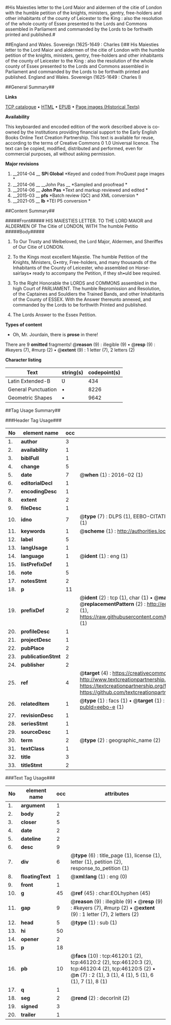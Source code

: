 #His Maiesties letter to the Lord Maior and aldermen of the citie of London with the humble petition of the knights, ministers, gentry, free-holders and other inhabitants of the county of Leicester to the King : also the resolution of the whole county of Essex presented to the Lords and Commons assembled in Parliament and commanded by the Lords to be forthwith printed and published.#

##England and Wales. Sovereign (1625-1649 : Charles I)##
His Maiesties letter to the Lord Maior and aldermen of the citie of London with the humble petition of the knights, ministers, gentry, free-holders and other inhabitants of the county of Leicester to the King : also the resolution of the whole county of Essex presented to the Lords and Commons assembled in Parliament and commanded by the Lords to be forthwith printed and published.
England and Wales. Sovereign (1625-1649 : Charles I)

##General Summary##

**Links**

[TCP catalogue](http://www.ota.ox.ac.uk/tcp/)  • 
[HTML](http://tei.it.ox.ac.uk/tcp/Texts-HTML/free/A31/A31959.html)  • 
[EPUB](http://tei.it.ox.ac.uk/tcp/Texts-EPUB/free/A31/A31959.epub) • 
[Page images (Historical Texts)](https://historicaltexts.jisc.ac.uk/eebo-10849329e)

**Availability**

This keyboarded and encoded edition of the work described above is co-owned by the
    institutions providing financial support to the Early English Books Online Text Creation
    Partnership. This text is available for reuse, according to the terms of  Creative Commons 0 1.0 Universal
    licence. The text can be copied, modified, distributed and performed, even for commercial
    purposes, all without asking permission.

**Major revisions**

1. __2014-04 __ __SPi Global__ *Keyed and coded from ProQuest page images *
1. __2014-06 __ __John Pas __ *Sampled and proofread *
1. __2014-06 __ __John Pas__ *Text and markup reviewed and edited *
1. __2015-03 __ __pfs__ *Batch review (QC) and XML conversion *
1. __2021-05 __ __lb__ *TEI P5 conversion *

##Content Summary##

#####Front#####
HIS MAIESTIES LETTER. TO THE LORD MAIOR and ALDERMEN OF The Citie of LONDON, WITH The humble Petitio
#####Body#####

1. To Our Trusty and Welbeloved, the Lord Major, Aldermen, and Sheriffes of Our Citie of LONDON.

1. To the Kings most excellent Majestie. The humble Petition of the Knights, Ministers, G•ntry, Free-holders, and many thousands of the Inhabitants of the County of Leicester, who assembled on Horse-sairlays▪ ready to accompany the Petition, if they sh•uld bee required.

1. To the Right Honorable the LORDS and COMMONS assembled in the high Court of PARLIAMENT. The humble Repromission and Resolution, of the Captaines and Souldiers the Trained Bands, and other Inhabitants of the County of ESSEX. With the Answer thereunto annexed, and commanded by the Lords to be forthwith Printed and published.

1. The Lords Answer to the Essex Petition.

**Types of content**

  * Oh, Mr. Jourdain, there is **prose** in there!

There are 9 **omitted** fragments! 
 @__reason__ (9) : illegible (9)  •  @__resp__ (9) : #keyers (7), #murp (2)  •  @__extent__ (9) : 1 letter (7), 2 letters (2)

**Character listing**


|Text|string(s)|codepoint(s)|
|---|---|---|
|Latin Extended-B|Ʋ|434|
|General Punctuation|•|8226|
|Geometric Shapes|▪|9642|

##Tag Usage Summary##

###Header Tag Usage###

|No|element name|occ|attributes|
|---|---|---|---|
|1.|__author__|3||
|2.|__availability__|1||
|3.|__biblFull__|1||
|4.|__change__|5||
|5.|__date__|7| @__when__ (1) : 2016-02 (1)|
|6.|__editorialDecl__|1||
|7.|__encodingDesc__|1||
|8.|__extent__|2||
|9.|__fileDesc__|1||
|10.|__idno__|7| @__type__ (7) : DLPS (1), EEBO-CITATION (1), VID (1), EEBO-PROQUEST (1), STC (2), OCLC (1)|
|11.|__keywords__|1| @__scheme__ (1) : http://authorities.loc.gov/ (1)|
|12.|__label__|5||
|13.|__langUsage__|1||
|14.|__language__|1| @__ident__ (1) : eng (1)|
|15.|__listPrefixDef__|1||
|16.|__note__|5||
|17.|__notesStmt__|2||
|18.|__p__|11||
|19.|__prefixDef__|2| @__ident__ (2) : tcp (1), char (1)  •  @__matchPattern__ (2) : ([0-9\-]+):([0-9IVX]+) (1), (.+) (1)  •  @__replacementPattern__ (2) : http://eebo.chadwyck.com/downloadtiff?vid=$1&page=$2 (1), https://raw.githubusercontent.com/textcreationpartnership/Texts/master/tcpchars.xml#$1 (1)|
|20.|__profileDesc__|1||
|21.|__projectDesc__|1||
|22.|__pubPlace__|2||
|23.|__publicationStmt__|2||
|24.|__publisher__|2||
|25.|__ref__|4| @__target__ (4) : https://creativecommons.org/publicdomain/zero/1.0/ (1), http://www.textcreationpartnership.org/docs/. (1), https://textcreationpartnership.org/faq/#faq05 (1), https://github.com/textcreationpartnership (1)|
|26.|__relatedItem__|1| @__type__ (1) : facs (1)  •  @__target__ (1) : https://data.historicaltexts.jisc.ac.uk/view?pubId=eebo-e (1)|
|27.|__revisionDesc__|1||
|28.|__seriesStmt__|1||
|29.|__sourceDesc__|1||
|30.|__term__|2| @__type__ (2) : geographic_name (2)|
|31.|__textClass__|1||
|32.|__title__|3||
|33.|__titleStmt__|2||


###Text Tag Usage###

|No|element name|occ|attributes|
|---|---|---|---|
|1.|__argument__|1||
|2.|__body__|2||
|3.|__closer__|5||
|4.|__date__|2||
|5.|__dateline__|2||
|6.|__desc__|9||
|7.|__div__|6| @__type__ (6) : title_page (1), license (1), letter (1), petition (2), response_to_petition (1)|
|8.|__floatingText__|1| @__xml:lang__ (1) : eng (0)|
|9.|__front__|1||
|10.|__g__|45| @__ref__ (45) : char:EOLhyphen (45)|
|11.|__gap__|9| @__reason__ (9) : illegible (9)  •  @__resp__ (9) : #keyers (7), #murp (2)  •  @__extent__ (9) : 1 letter (7), 2 letters (2)|
|12.|__head__|5| @__type__ (1) : sub (1)|
|13.|__hi__|50||
|14.|__opener__|2||
|15.|__p__|18||
|16.|__pb__|10| @__facs__ (10) : tcp:46120:1 (2), tcp:46120:2 (2), tcp:46120:3 (2), tcp:46120:4 (2), tcp:46120:5 (2)  •  @__n__ (7) : 2 (1), 3 (1), 4 (1), 5 (1), 6 (1), 7 (1), 8 (1)|
|17.|__q__|1||
|18.|__seg__|2| @__rend__ (2) : decorInit (2)|
|19.|__signed__|3||
|20.|__trailer__|1||
